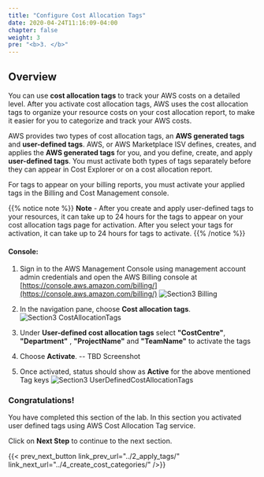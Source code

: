 ```yaml
---
title: "Configure Cost Allocation Tags"
date: 2020-04-24T11:16:09-04:00
chapter: false
weight: 3
pre: "<b>3. </b>"
---
```


## Overview

You can use **cost allocation tags** to track your AWS costs on a detailed
level. After you activate cost allocation tags, AWS uses the cost
allocation tags to organize your resource costs on your cost allocation
report, to make it easier for you to categorize and track your AWS
costs.

AWS provides two types of cost allocation tags, an **AWS generated tags** and **user-defined tags**. AWS, or AWS Marketplace ISV
defines, creates, and applies the **AWS generated tags** for you, and
you define, create, and apply **user-defined tags**. You must activate
both types of tags separately before they can appear in Cost Explorer or
on a cost allocation report.

For tags to appear on your billing reports, you must activate your
applied tags in the Billing and Cost Management console.

{{% notice note %}}
**Note** - After you create and apply user-defined tags to your resources,
it can take up to 24 hours for the tags to appear on your cost
allocation tags page for activation. After you select your tags for
activation, it can take up to 24 hours for tags to activate.
{{% /notice %}}

#### Console:

1.  Sign in to the AWS Management Console using management account admin
    credentials and open the AWS Billing console at
    [https://console.aws.amazon.com/billing/](https://console.aws.amazon.com/billing/)
 ![Section3 Billing](/Cost/200_Cost_Category/Images/section3/billingService.png)

2.  In the navigation pane, choose **Cost allocation tags**.
 ![Section3 CostAllocationTags](/Cost/200_Cost_Category/Images/section3/costAllocationTagsService.png)

3.  Under **User-defined cost allocation tags** select **"CostCentre"**,
    **"Department"** , **"ProjectName"** and **"TeamName"** to activate the tags

4.  Choose **Activate**. -- TBD Screenshot

5.  Once activated, status should show as **Active** for the above mentioned Tag keys
 ![Section3 UserDefinedCostAllocationTags](/Cost/200_Cost_Category/Images/section3/userDefinedCostAllocationTags.png)

### Congratulations!

You have completed this section of the lab. In this section you
activated user defined tags using AWS Cost Allocation Tag service.

Click on **Next Step** to continue to the next section.

{{< prev_next_button link_prev_url="../2_apply_tags/" link_next_url="../4_create_cost_categories/" />}}

